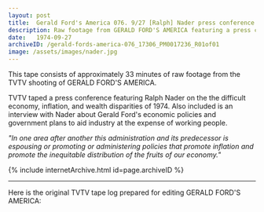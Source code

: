 ```yaml
---
layout: post
title:  Gerald Ford's America 076. 9/27 [Ralph] Nader press conference on economic summit
description: Raw footage from GERALD FORD'S AMERICA featuring a press conference and interview with Ralph Nader
date:   1974-09-27
archiveID: /gerald-fords-america-076_17306_PM0017236_R01of01
image: /assets/images/nader.jpg
---
```

This tape consists of approximately 33 minutes of raw footage from the TVTV shooting of GERALD FORD'S AMERICA.

TVTV taped a press conference featuring Ralph Nader on the the difficult economy, inflation, and wealth disparities of 1974. Also included is an interview with Nader about Gerald Ford's economic policies and government plans to aid industry at the expense of working people.

*"In one area after another this administration and its predecessor is espousing or promoting or administering policies that promote inflation and promote the inequitable distribution of the fruits of our economy."*

<div class="iframe-container">
  {% include internetArchive.html id=page.archiveID %}
</div>

---

<div class="container-fluid">
  <div class="row">
    <div class="col">
      <p>Here is the original TVTV tape log prepared for editing GERALD FORD'S AMERICA:</p>
    </div>
  </div>
  <div class="row">
    <div class="col text-center pdf-holder">
      <object data="{{ site.baseurl }}/assets/pdfs/gfa-076-log.pdf" type='application/pdf'></object>
    </div>
  </div>

</div>
